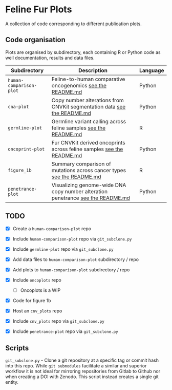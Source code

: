 # Feline Fur Plots

A collection of code corresponding to different publication plots.

## Code organisation

Plots are organised by subdirectory, each containing R or Python code as well
documentation, results and data files.

| Subdirectory | Description | Language |
|--------------|-------------|----------|
| `human-comparison-plot`   | Feline-to-human comparative oncogenomics [see the README.md](human-comparison-plot/README.md) | Python |
| `cna-plot` | Copy number alterations from CNVKit segmentation data [see the README.md](cna-plot/README.md) | Python |
| `germline-plot`   | Germline variant calling across feline samples [see the README.md](germline-plot/README.md) | R |
| `oncoprint-plot`   | Fur CNVKit derived oncoprints across feline samples [see the README.md](oncoprint-plot/README.md) | Python |
| `figure_1b`   | Summary comparison of mutations across cancer types [see the README.md](figure_1b/README.md) | R |
| `penetrance-plot` | Visualizing genome-wide DNA copy number alteration penetrance [see the README.md](penetrance-plot/README.md) | Python |


## TODO

- [x] Create a `human-comparison-plot` repo
- [x] Include `human-comparison-plot` repo via `git_subclone.py`
- [x] Include `germline-plot` repo via `git_subclone.py`
- [x] Add data files to `human-comparison-plot` subdirectory / repo
- [x] Add plots to `human-comparison-plot` subdirectory / repo
- [x] Include `oncoplots` repo
    - [ ] Oncoplots is a WIP
- [x] Code for figure 1b
- [x] Host an `cnv_plots` repo
- [x] Include `cnv_plots` repo via `git_subclone.py`
- [x] Include `penetrance-plot` repo via `git_subclone.py`


## Scripts
`git_subclone.py` - Clone a git repository at a specific tag or commit hash into this repo. While `git submodules` facilitate a similar and superior workflow it is not ideal for mirroring
repositories from Gitlab to Github nor when creating a DOI with Zenodo. This script instead creates a single git entity.